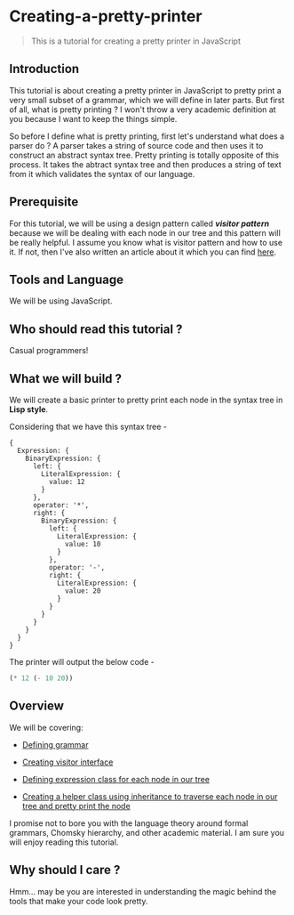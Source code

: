 # Creating-a-pretty-printer

> This is a tutorial for creating a pretty printer in JavaScript

## Introduction

This tutorial is about creating a pretty printer in JavaScript to pretty print a very small subset of a grammar, which we will define in later parts. But first of all, what is pretty printing ? I won't throw a very academic definition at you because I want to keep the things simple.

So before I define what is pretty printing, first let's understand what does a parser do ? A parser takes a string of source code and then uses it to construct an abstract syntax tree. Pretty printing is totally opposite of this process. It takes the abtract syntax tree and then produces a string of text from it which validates the syntax of our language.

## Prerequisite

For this tutorial, we will be using a design pattern called ***visitor pattern*** because we will be dealing with each node in our tree and this pattern will be really helpful. I assume you know what is visitor pattern and how to use it. If not, then I've also written an article about it which you can find [here](https://medium.com/@NTulswani/embracing-functional-style-within-object-oriented-paradigm-3e5e0fe5ccf).

## Tools and Language

We will be using JavaScript.

## Who should read this tutorial ?

Casual programmers!

## What we will build ?

We will create a basic printer to pretty print each node in the syntax tree in **Lisp style**.

Considering that we have this syntax tree -

```
{
  Expression: {
    BinaryExpression: {
      left: {
        LiteralExpression: {
          value: 12
        }
      },
      operator: '*',
      right: {
        BinaryExpression: {
          left: {
            LiteralExpression: {
              value: 10
            }
          },
          operator: '-',
          right: {
            LiteralExpression: {
              value: 20
            }
          }
        }
      }
    }
  }
}
```

The printer will output the below code -

```lisp
(* 12 (- 10 20))
```

## Overview

We will be covering:

* [Defining grammar](./grammar.md)

* [Creating visitor interface](./visitor.md)

* [Defining expression class for each node in our tree](./expression.md)

* [Creating a helper class using inheritance to traverse each node in our tree and pretty print the node](./printer.md)

I promise not to bore you with the language theory around formal grammars, Chomsky hierarchy, and other academic material. I am sure you will enjoy reading this tutorial.

## Why should I care ?

Hmm... may be you are interested in understanding the magic behind the tools that make your code look pretty.
